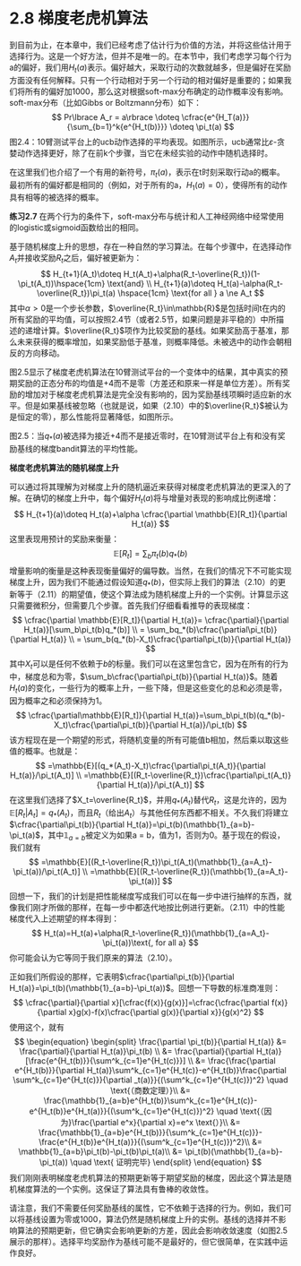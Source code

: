# 2.8 梯度老虎机算法

到目前为止，在本章中，我们已经考虑了估计行为价值的方法，并将这些估计用于选择行为。这是一个好方法，但并不是唯一的。在本节中，我们考虑学习每个行为a的偏好，我们用$H_t(a)$表示。偏好越大，采取行动的次数就越多，但是偏好在奖励方面没有任何解释。只有一个行动相对于另一个行动的相对偏好是重要的；如果我们将所有的偏好加1000，那么这对根据soft-max分布确定的动作概率没有影响。soft-max分布（比如Gibbs or Boltzmann分布）如下：
$$
Pr\lbrace A_r = a\rbrace \doteq \cfrac{e^{H_T(a)}}{\sum_{b=1}^k{e^{H_t(b)}}} \doteq \pi_t(a)
$$
图2.4：10臂测试平台上的ucb动作选择的平均表现。如图所示，ucb通常比$\varepsilon$-贪婪动作选择更好，除了在前k个步骤，当它在未经实验的动作中随机选择时。

在这里我们也介绍了一个有用的新符号，$\pi_t(a)$，表示在t时刻采取行动a的概率。最初所有的偏好都是相同的（例如，对于所有的a，$H_1(a)=0$），使得所有的动作具有相等的被选择的概率。

**练习2.7** 在两个行为的条件下，soft-max分布与统计和人工神经网络中经常使用的logistic或sigmoid函数给出的相同。

基于随机梯度上升的思想，存在一种自然的学习算法。在每个步骤中，在选择动作$A_t$并接收奖励$R_t$之后，偏好被更新为：
$$
H_{t+1}(A_t)\doteq H_t(A_t)+\alpha(R_t-\overline{R_t})(1-\pi_t(A_t))\hspace{1cm} \text{and} \\
H_{t+1}(a)\doteq H_t(a)-\alpha(R_t-\overline{R_t})\pi_t(a) \hspace{1cm} \text{for all } a \ne A_t
$$
其中$\alpha>0$是一个步长参数，$\overline{R_t}\in\mathbb{R}$是包括时间t在内的所有奖励的平均值，可以按照2.4节（或者2.5节，如果问题是非平稳的）中所描述的递增计算。$\overline{R_t}$项作为比较奖励的基线。如果奖励高于基准，那么未来获得的概率增加，如果奖励低于基准，则概率降低。未被选中的动作会朝相反的方向移动。

图2.5显示了梯度老虎机算法在10臂测试平台的一个变体中的结果，其中真实的预期奖励的正态分布的均值是+4而不是零（方差还和原来一样是单位方差）。所有奖励的增加对于梯度老虎机算法是完全没有影响的，因为奖励基线项瞬时适应新的水平。但是如果基线被忽略（也就是说，如果（2.10）中的$\overline{R_t}$被认为是恒定的零），那么性能将显著降低，如图所示。

图2.5：当$q_*(a)$被选择为接近+4而不是接近零时，在10臂测试平台上有和没有奖励基线的梯度bandit算法的平均性能。

**梯度老虎机算法的随机梯度上升**

可以通过将其理解为对梯度上升的随机逼近来获得对梯度老虎机算法的更深入的了解。在确切的梯度上升中，每个偏好$H_t(a)$将与增量对表现的影响成比例递增：
$$
H_{t+1}(a)\doteq H_t(a)+\alpha \cfrac{\partial \mathbb{E}[R_t]}{\partial H_t(a)}
$$
这里表现用预计的奖励来衡量：
$$
\mathbb{E}[R_t]=\sum_b \pi_t(b)q_*(b)
$$
增量影响的衡量是这种表现衡量偏好的偏导数。当然，在我们的情况下不可能实现梯度上升，因为我们不能通过假设知道$q_*(b)$，但实际上我们的算法（2.10）的更新等于（2.11）的期望值，使这个算法成为随机梯度上升的一个实例。计算显示这只需要微积分，但需要几个步骤。首先我们仔细看看推导的表现梯度：
$$
\cfrac{\partial \mathbb{E}[R_t]}{\partial H_t(a)}= \cfrac{\partial}{\partial H_t(a)}[\sum_b\pi_t(b)q_*(b)] \\
 = \sum_bq_*(b)\cfrac{\partial\pi_t(b)}{\partial H_t(a)} \\
 = \sum_b(q_*(b)-X_t)\cfrac{\partial\pi_t(b)}{\partial H_t(a)}
$$
其中$X_t$可以是任何不依赖于$b$的标量。我们可以在这里包含它，因为在所有的行为中，梯度总和为零，$\sum_b\cfrac{\partial\pi_t(b)}{\partial H_t(a)}$。随着$H_t(a)$的变化，一些行为的概率上升，一些下降，但是这些变化的总和必须是零，因为概率之和必须保持为1。
$$
\cfrac{\partial\mathbb{E}[R_t]}{\partial H_t(a)}=\sum_b\pi_t(b)(q_*(b)-X_t)\cfrac{\partial\pi_t(b)}{\partial H_t(a)}/\pi_t(b)
$$
该方程现在是一个期望的形式，将随机变量的所有可能值b相加，然后乘以取这些值的概率。也就是：
$$
=\mathbb{E}[(q_*(A_t)-X_t)\cfrac{\partial\pi_t(A_t)}{\partial H_t(a)}/\pi_t(A_t)] \\
=\mathbb{E}[(R_t-\overline{R_t})\cfrac{\partial\pi_t(A_t)}{\partial H_t(a)}/\pi_t(A_t)]
$$
在这里我们选择了$X_t=\overline{R_t}$，并用$q_*(A_t)$替代$R_t$，这是允许的，因为$\mathbb{E}[R_t|A_t]=q_*(A_t)$，而且$R_t$（给出$A_t$）与其他任何东西都不相关。不久我们将建立$\cfrac{\partial\pi_t(b)}{\partial H_t(a)}=\pi_t(b)(\mathbb{1}_{a=b}-\pi_t(a)$，其中$\mathbb{1}_{a=b}$被定义为如果a = b，值为1，否则为0。基于现在的假设，我们就有
$$
=\mathbb{E}[(R_t-\overline{R_t})\pi_t(A_t)(\mathbb{1}_{a=A_t}-\pi_t(a))/\pi_t(A_t)] \\
=\mathbb{E}[(R_t-\overline{R_t})(\mathbb{1}_{a=A_t}-\pi_t(a))]
$$
回想一下，我们的计划是把性能梯度写成我们可以在每一步中进行抽样的东西，就像我们刚才所做的那样，在每一步中都迭代地按比例进行更新。（2.11）中的性能梯度代入上述期望的样本得到：
$$
H_t(a)=H_t(a)+\alpha(R_t-\overline{R_t})(\mathbb{1}_{a=A_t}-\pi_t(a))\text{,     for all a}
$$
你可能会认为它等同于我们原来的算法（2.10）。

正如我们所假设的那样，它表明$\cfrac{\partial\pi_t(b)}{\partial H_t(a)}=\pi_t(b)(\mathbb{1}_{a=b}-\pi_t(a))$。回想一下导数的标准商准则：
$$
\cfrac{\partial}{\partial x}[\cfrac{f(x)}{g(x)}]=\cfrac{\cfrac{\partial f(x)}{\partial x}g(x)-f(x)\cfrac{\partial g(x)}{\partial x}}{g(x)^2}
$$
使用这个，就有
$$
\begin{equation}
\begin{split}
\frac{\partial \pi_t(b)}{\partial H_t(a)} &= \frac{\partial}{\partial H_t(a)}\pi_t(b) \\
&= \frac{\partial}{\partial H_t(a)}[\frac{e^{H_t(b)}}{\sum^k_{c=1}e^{H_t(c)}}] \\
&= \frac{\frac{\partial e^{H_t(b)}}{\partial H_t(a)}\sum^k_{c=1}e^{H_t(c)}-e^{H_t(b)}\frac{\partial \sum^k_{c=1}e^{H_t(c)}}{\partial _t(a)}}{(\sum^k_{c=1}e^{H_t(c)})^2}   \quad  \text{（商数定理）}\\
&= \frac{\mathbb{1}_{a=b}e^{H_t(b)}\sum^k_{c=1}e^{H_t(c)}-e^{H_t(b)}e^{H_t(a)}}{(\sum^k_{c=1}e^{H_t(c)})^2} \quad \text{（因为}\frac{\partial e^x}{\partial x}=e^x \text{）}\\
&= \frac{\mathbb{1}_{a=b}e^{H_t(b)}}{\sum^k_{c=1}e^{H_t(c)}}-\frac{e^{H_t(b)}e^{H_t(a)}}{(\sum^k_{c=1}e^{H_t(c)})^2}\\
&= \mathbb{1}_{a=b}\pi_t(b)-\pi_t(b)\pi_t(a)\\
&= \pi_t(b)(\mathbb{1}_{a=b}-\pi_t(a)) \quad  \text{ 证明完毕}
\end{split}
\end{equation}
$$
我们刚刚表明梯度老虎机算法的预期更新等于期望奖励的梯度，因此这个算法是随机梯度算法的一个实例。这保证了算法具有鲁棒的收敛性。

请注意，我们不需要任何奖励基线的属性，它不依赖于选择的行为。例如，我们可以将基线设置为零或1000，算法仍然是随机梯度上升的实例。基线的选择并不影响算法的预期更新，但它确实会影响更新的方差，因此会影响收敛速度（如图2.5展示的那样）。选择平均奖励作为基线可能不是最好的，但它很简单，在实践中运作良好。